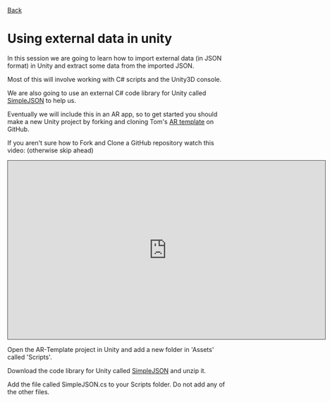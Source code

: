[Back](https://uwetom.github.io/media-production-worksheets)

# Using external data in unity 
In this session we are going to learn how to import external data (in JSON format) in Unity and extract  some data from the imported JSON.  

Most of this will involve working with C# scripts and the Unity3D console.

We are also going to use an external C# code library for Unity called [SimpleJSON](https://github.com/Bunny83/SimpleJSON) to help us.

Eventually we will include this in an AR app, so to get started you should make a new Unity project by forking and cloning Tom's [AR template](https://github.com/uwetom/AR-Template) on GitHub.

If you aren't sure how to Fork and Clone a GitHub repository watch this video: (otherwise skip ahead)

<iframe src="https://uwe.cloud.panopto.eu/Panopto/Pages/Embed.aspx?id=7bf90f82-466e-4255-a7c2-b27b0117b82a&autoplay=false&offerviewer=true&showtitle=true&showbrand=true&captions=false&interactivity=all" height="405" width="720" style="border: 1px solid #464646;" allowfullscreen allow="autoplay" aria-label="Panopto Embedded Video Player" aria-description="MP fork and clone 5 February 2025 at 16:54:57" ></iframe>

Open the AR-Template project in Unity and add a new folder in 'Assets' called 'Scripts'.

Download the code library for Unity called [SimpleJSON](https://github.com/Bunny83/SimpleJSON) and unzip it.

Add the file called SimpleJSON.cs to your Scripts folder. Do not add any of the other files.


<!--stackedit_data:
eyJoaXN0b3J5IjpbLTk5MzU3NTg2Niw5OTE5Mjc3LC03MzA3OD
g2NjUsLTE5MzY3Njg3OCwtMzE2MzE1ODAxLDE1MDM1NzYzMjYs
MTYyMTg0MjY2NywtMTQ4NTk0MjIxNF19
-->
